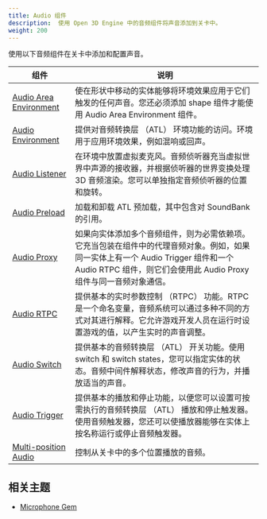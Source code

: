 ```yaml
---
title: Audio 组件
description:  使用 Open 3D Engine 中的音频组件将声音添加到关卡中。
weight: 200
---
```


使用以下音频组件在关卡中添加和配置声音。

| 组件 | 说明 |
| --- | --- |
| [Audio Area Environment](/docs/user-guide/components/reference/audio/area-environment) | 使在形状中移动的实体能够将环境效果应用于它们触发的任何声音。您还必须添加 shape 组件才能使用 Audio Area Environment 组件。 |
| [Audio Environment](/docs/user-guide/components/reference/audio/environment) | 提供对音频转换层 （ATL） 环境功能的访问。环境用于应用环境效果，例如混响或回声。 |
| [Audio Listener](/docs/user-guide/components/reference/audio/listener) | 在环境中放置虚拟麦克风。音频侦听器充当虚拟世界中声源的接收器，并根据侦听器的世界变换处理 3D 音频渲染。您可以单独指定音频侦听器的位置和旋转。 |
| [Audio Preload](/docs/user-guide/components/reference/audio/preload) | 加载和卸载 ATL 预加载，其中包含对 SoundBank 的引用。 |
| [Audio Proxy](/docs/user-guide/components/reference/audio/proxy) | 如果向实体添加多个音频组件，则为必需依赖项。它充当包装在组件中的代理音频对象。例如，如果同一实体上有一个 Audio Trigger 组件和一个 Audio RTPC 组件，则它们会使用此 Audio Proxy 组件与同一音频对象通信。 |
| [Audio RTPC](/docs/user-guide/components/reference/audio/rtpc) | 提供基本的实时参数控制 （RTPC） 功能。RTPC 是一个命名变量，音频系统可以通过多种不同的方式对其进行解释。它允许游戏开发人员在运行时设置游戏的值，以产生实时的声音调整。 |
| [Audio Switch](/docs/user-guide/components/reference/audio/switch) | 提供基本的音频转换层 （ATL） 开关功能。使用 switch 和 switch states，您可以指定实体的状态。音频中间件解释状态，修改声音的行为，并播放适当的声音。 |
| [Audio Trigger](/docs/user-guide/components/reference/audio/trigger) | 提供基本的播放和停止功能，以便您可以设置可按需执行的音频转换层 （ATL） 播放和停止触发器。使用音频触发器，您还可以使播放器能够在实体上按名称运行或停止音频触发器。 |
| [Multi-position Audio](/docs/user-guide/components/reference/audio/multi-position) | 控制从关卡中的多个位置播放的音频。 |

## 相关主题

* [Microphone Gem](/docs/user-guide/gems/reference/audio/microphone)
